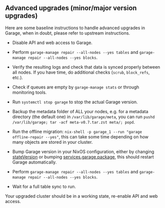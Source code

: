 ## Advanced upgrades (minor/major version upgrades)

Here are some baseline instructions to handle advanced upgrades in Garage, when in doubt, please refer to upstream instructions.

- Disable API and web access to Garage.

- Perform `garage-manage repair --all-nodes --yes tables` and `garage-manage repair --all-nodes --yes blocks`.

- Verify the resulting logs and check that data is synced properly between all nodes. If you have time, do additional checks (`scrub`, `block_refs`, etc.).

- Check if queues are empty by `garage-manage stats` or through monitoring tools.

- Run `systemctl stop garage` to stop the actual Garage version.

- Backup the metadata folder of ALL your nodes, e.g. for a metadata directory (the default one) in `/var/lib/garage/meta`, you can run `pushd /var/lib/garage; tar -acf meta-v0.7.tar.zst meta/; popd`.

- Run the offline migration: `nix-shell -p garage_1 --run "garage offline-repair --yes"`, this can take some time depending on how many objects are stored in your cluster.

- Bump Garage version in your NixOS configuration, either by changing [stateVersion](options.html#opt-system.stateVersion) or bumping [services.garage.package](options.html#opt-services.garage.package), this should restart Garage automatically.

- Perform `garage-manage repair --all-nodes --yes tables` and `garage-manage repair --all-nodes --yes blocks`.

- Wait for a full table sync to run.

Your upgraded cluster should be in a working state, re-enable API and web access.
